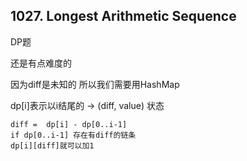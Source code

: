 ## 1027. Longest Arithmetic Sequence
DP题

还是有点难度的

因为diff是未知的 所以我们需要用HashMap

dp[i]表示以i结尾的 -> (diff, value) 状态
```
diff =  dp[i] - dp[0..i-1] 
if dp[0..i-1] 存在有diff的链条
dp[i][diff]就可以加1
```
